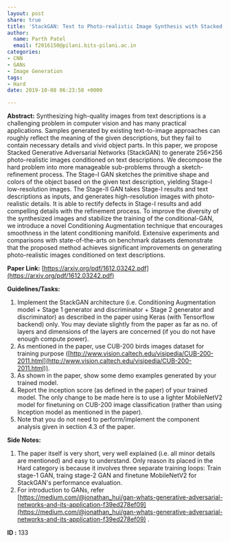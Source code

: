 ```yaml
---
layout: post
share: true
title: 'StackGAN: Text to Photo-realistic Image Synthesis with Stacked Generative Adversarial Networks (Paper ID: 133)'
author:
  name: Parth Patel
  email: f2016150@pilani.bits-pilani.ac.in
categories:
- CNN
- GANs
- Image Generation
tags:
- Hard
date: 2019-10-08 06:23:58 +0000

---
```

**Abstract:** Synthesizing high-quality images from text descriptions is a challenging problem in computer vision and has many practical applications. Samples generated by existing text-to-image approaches can roughly reflect the meaning of the given descriptions, but they fail to contain necessary details and vivid object parts. In this paper, we propose Stacked Generative Adversarial Networks (StackGAN) to generate 256×256 photo-realistic images conditioned on text descriptions. We decompose the hard problem into more manageable sub-problems through a sketch-refinement process. The Stage-I GAN sketches the primitive shape and colors of the object based on the given text description, yielding Stage-I low-resolution images. The Stage-II GAN takes Stage-I results and text descriptions as inputs, and generates high-resolution images with photo-realistic details. It is able to rectify defects in Stage-I results and add compelling details with the refinement process. To improve the diversity of the synthesized images and stabilize the training of the conditional-GAN, we introduce a novel Conditioning Augmentation technique that encourages smoothness in the latent conditioning manifold. Extensive experiments and comparisons with state-of-the-arts on benchmark datasets demonstrate that the proposed method achieves significant improvements on generating photo-realistic images conditioned on text descriptions.

**Paper Link:** [https://arxiv.org/pdf/1612.03242.pdf](https://arxiv.org/pdf/1612.03242.pdf)

**Guidelines/Tasks:**

1. Implement the StackGAN architecture (i.e. Conditioning Augmentation model + Stage 1 generator and discriminator + Stage 2 generator and discriminator) as described in the paper using Keras (with Tensorflow backend) only. You may deviate slightly from the paper as far as no. of layers and dimensions of the layers are concerned (if you do not have enough compute power).
2. As mentioned in the paper, use CUB-200 birds images dataset for training purpose ([http://www.vision.caltech.edu/visipedia/CUB-200-2011.html](http://www.vision.caltech.edu/visipedia/CUB-200-2011.html)).
3. As shown in the paper, show some demo examples generated by your trained model.
4. Report the inception score (as defined in the paper) of your trained model. The only change to be made here is to use a lighter MobileNetV2 model for finetuning on CUB-200 image classification (rather than using Inception model as mentioned in the paper).
5. Note that you do not need to perform/implement the component analysis given in section 4.3 of the paper.

**Side Notes:** 
1. The paper itself is very short, very well explained (i.e. all minor details are mentioned) and easy to understand. Only reason its placed in the Hard category is because it involves three separate training loops: Train stage-1 GAN, traing stage-2 GAN and finetune MobileNetV2 for StackGAN's performance evaluation.
2. For introduction to GANs, refer [https://medium.com/@jonathan_hui/gan-whats-generative-adversarial-networks-and-its-application-f39ed278ef09](https://medium.com/@jonathan_hui/gan-whats-generative-adversarial-networks-and-its-application-f39ed278ef09) .

**ID :** 133
